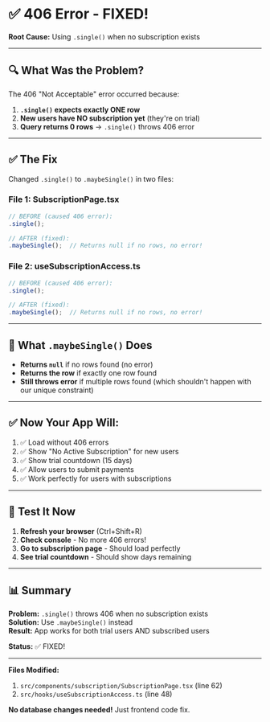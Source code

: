 # ✅ 406 Error - FIXED!

**Root Cause:** Using `.single()` when no subscription exists

---

## 🔍 What Was the Problem?

The 406 "Not Acceptable" error occurred because:

1. **`.single()` expects exactly ONE row**
2. **New users have NO subscription yet** (they're on trial)
3. **Query returns 0 rows** → `.single()` throws 406 error

---

## ✅ The Fix

Changed `.single()` to `.maybeSingle()` in two files:

### **File 1: SubscriptionPage.tsx**
```typescript
// BEFORE (caused 406 error):
.single();

// AFTER (fixed):
.maybeSingle();  // Returns null if no rows, no error!
```

### **File 2: useSubscriptionAccess.ts**
```typescript
// BEFORE (caused 406 error):
.single();

// AFTER (fixed):
.maybeSingle();  // Returns null if no rows, no error!
```

---

## 🎯 What `.maybeSingle()` Does

- **Returns `null`** if no rows found (no error)
- **Returns the row** if exactly one row found
- **Still throws error** if multiple rows found (which shouldn't happen with our unique constraint)

---

## ✅ Now Your App Will:

1. ✅ Load without 406 errors
2. ✅ Show "No Active Subscription" for new users
3. ✅ Show trial countdown (15 days)
4. ✅ Allow users to submit payments
5. ✅ Work perfectly for users with subscriptions

---

## 🚀 Test It Now

1. **Refresh your browser** (Ctrl+Shift+R)
2. **Check console** - No more 406 errors!
3. **Go to subscription page** - Should load perfectly
4. **See trial countdown** - Should show days remaining

---

## 📊 Summary

**Problem:** `.single()` throws 406 when no subscription exists  
**Solution:** Use `.maybeSingle()` instead  
**Result:** App works for both trial users AND subscribed users  

**Status:** ✅ FIXED!

---

**Files Modified:**
1. `src/components/subscription/SubscriptionPage.tsx` (line 62)
2. `src/hooks/useSubscriptionAccess.ts` (line 48)

**No database changes needed!** Just frontend code fix.
